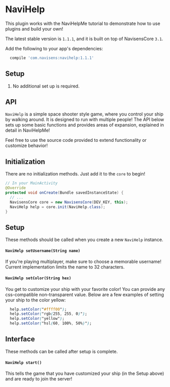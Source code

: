 # NaviHelp

This plugin works with the NaviHelpMe tutorial to demonstrate how to use plugins and build your own!

The latest stable version is `1.1.1`, and it is built on top of NavisensCore `3.1`.

Add the following to your app's dependencies:

```gradle
  compile 'com.navisens:navihelp:1.1.1'
```

## Setup

1. No additional set up is required.

## API

`NaviHelp` is a simple space shooter style game, where you control your ship by walking around. It is designed to run with multiple people! The API below sets up some basic functions and provides areas of expansion, explained in detail in NaviHelpMe!

Feel free to use the source code provided to extend functionality or customize behavior!

## Initialization

There are no initialization methods. Just add it to the `core` to begin!

```java
// In your MainActivity
@Override
protected void onCreate(Bundle savedInstanceState) {
  // ...
  NavisensCore core = new NavisensCore(DEV_KEY, this);
  NaviHelp help = core.init(NaviHelp.class);
}
```

## Setup

These methods should be called when you create a new `NaviHelp` instance.

#### `NaviHelp setUsername(String name)`

If you're playing multiplayer, make sure to choose a memorable username! Current implementation limits the name to 32 characters.

#### `NaviHelp setColor(String hex)`

You get to customize your ship with your favorite color! You can provide any css-compatible non-transparent value. Below are a few examples of setting your ship to the color yellow:

```css
  help.setColor("#ffff00");
  help.setColor("rgb(255, 255, 0)");
  help.setColor("yellow");
  help.setColor("hsl(60, 100%, 50%)");
```

## Interface

These methods can be called after setup is complete.

#### `NaviHelp start()`

This tells the game that you have customized your ship (in the Setup above) and are ready to join the server!
